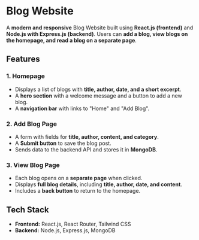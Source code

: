 # Blog Website

A **modern and responsive** Blog Website built using **React.js (frontend)** and **Node.js with Express.js (backend)**. Users can **add a blog, view blogs on the homepage, and read a blog on a separate page**.

## Features

### 1. Homepage
- Displays a list of blogs with **title, author, date, and a short excerpt**.
- A **hero section** with a welcome message and a button to add a new blog.
- A **navigation bar** with links to "Home" and "Add Blog".

### 2. Add Blog Page
- A form with fields for **title, author, content, and category**.
- A **Submit button** to save the blog post.
- Sends data to the backend API and stores it in **MongoDB**.

### 3. View Blog Page
- Each blog opens on a **separate page** when clicked.
- Displays **full blog details**, including **title, author, date, and content**.
- Includes a **back button** to return to the homepage.

## Tech Stack
- **Frontend:** React.js, React Router, Tailwind CSS
- **Backend:** Node.js, Express.js, MongoDB



